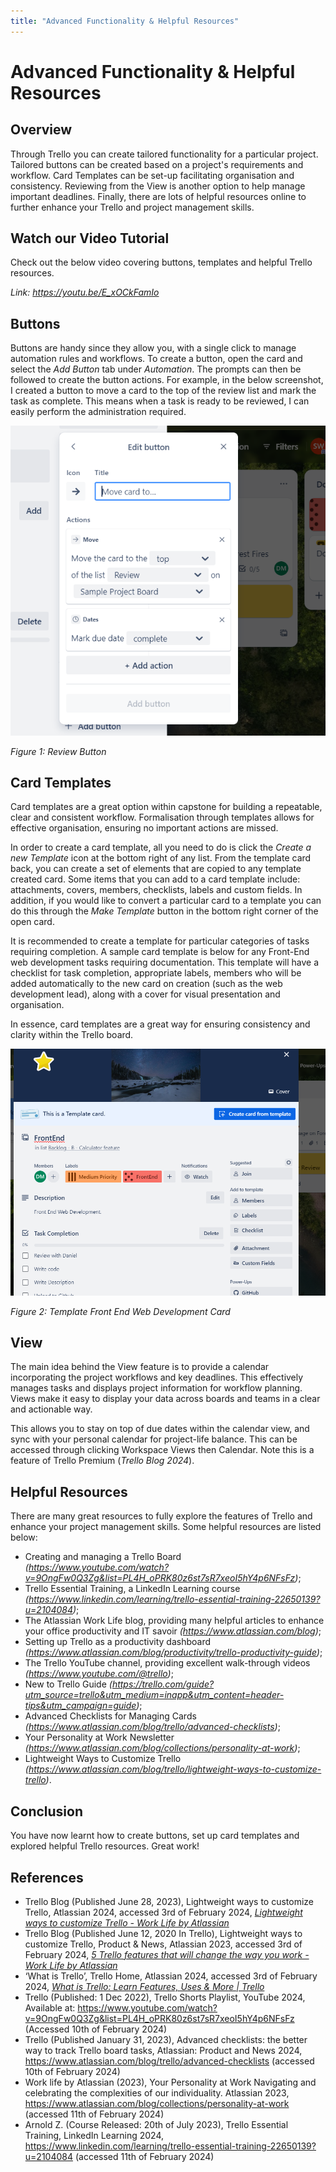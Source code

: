```yaml
---
title: "Advanced Functionality & Helpful Resources"
---
```

# Advanced Functionality & Helpful Resources

## Overview

Through Trello you can create tailored functionality for a particular project. Tailored buttons can be created based on a project's requirements and workflow. Card Templates can be set-up facilitating organisation and consistency. Reviewing from the View is another option to help manage important deadlines. Finally, there are lots of helpful resources online to further enhance your Trello and project management skills. 

## Watch our Video Tutorial

Check out the below video covering buttons, templates and helpful Trello resources.

*Link: https://youtu.be/E_xOCkFamIo*

## Buttons

Buttons are handy since they allow you, with a single click to manage automation rules and workflows. To create a button, open the card and select the *Add Button* tab under *Automation*. The prompts can then be followed to create the button actions. For example, in the below screenshot, I created a button to move a card to the top of the review list and mark the task as complete. This means when a task is ready to be reviewed, I can easily perform the administration required. 

![buttons](img/c5_buttons.png)

_Figure 1: Review Button_

## Card Templates

Card templates are a great option within capstone for building a repeatable, clear and consistent workflow. Formalisation through templates allows for effective organisation, ensuring no important actions are missed.

In order to create a card template, all you need to do is click the *Create a new Template* icon at the bottom right of any list. From the template card back, you can create a set of elements that are copied to any template created card. Some items that you can add to a card template include: attachments, covers, members, checklists, labels and custom fields. In addition, if you would like to convert a particular card to a template you can do this through the *Make Template* button in the bottom right corner of the open card. 

It is recommended to create a template for particular categories of tasks requiring completion. A sample card template is below for any Front-End web development tasks requiring documentation. This template will have a checklist for task completion, appropriate labels, members who will be added automatically to the new card on creation (such as the web development lead), along with a cover for visual presentation and organisation.

In essence, card templates are a great way for ensuring consistency and clarity within the Trello board.

![card_templates](img/c5_cardtemplates.png)

_Figure 2: Template Front End Web Development Card_

## View

The main idea behind the View feature is to provide a calendar incorporating the project workflows and key deadlines. This effectively manages tasks and displays project information for workflow planning. Views make it easy to display your data across boards and teams in a clear and actionable way.

This allows you to stay on top of due dates within the calendar view, and sync with your personal calendar for project-life balance. This can be accessed through clicking Workspace Views then Calendar. Note this is a feature of Trello Premium (_Trello Blog 2024_).

## Helpful Resources

There are many great resources to fully explore the features of Trello and enhance your project management skills. Some helpful resources are listed below:

- Creating and managing a Trello Board *(https://www.youtube.com/watch?v=9OngFw0Q3Zg&list=PL4H_oPRK80z6st7sR7xeoI5hY4p6NFsFz)*;
- Trello Essential Training, a LinkedIn Learning course *(https://www.linkedin.com/learning/trello-essential-training-22650139?u=2104084)*;
- The Atlassian Work Life blog, providing many helpful articles to enhance your office productivity and IT savoir *(https://www.atlassian.com/blog)*;
- Setting up Trello as a productivity dashboard *(https://www.atlassian.com/blog/productivity/trello-productivity-guide)*;
- The Trello YouTube channel, providing excellent walk-through videos *(https://www.youtube.com/@trello)*;
- New to Trello Guide *(https://trello.com/guide?utm_source=trello&utm_medium=inapp&utm_content=header-tips&utm_campaign=guide)*;
- Advanced Checklists for Managing Cards *(https://www.atlassian.com/blog/trello/advanced-checklists)*;
- Your Personality at Work Newsletter *(https://www.atlassian.com/blog/collections/personality-at-work)*;
- Lightweight Ways to Customize Trello *(https://www.atlassian.com/blog/trello/lightweight-ways-to-customize-trello)*.

## Conclusion

You have now learnt how to create buttons, set up card templates and explored helpful Trello resources. Great work!

## References

- Trello Blog (Published June 28, 2023), Lightweight ways to customize Trello, Atlassian 2024, accessed 3rd of February 2024, _[Lightweight ways to customize Trello - Work Life by Atlassian](https://www.atlassian.com/blog/trello/lightweight-ways-to-customize-trello)_
- Trello Blog (Published June 12, 2020 In Trello), Lightweight ways to customize Trello, Product & News, Atlassian 2023, accessed 3rd of February 2024, _[5 Trello features that will change the way you work - Work Life by Atlassian](https://www.atlassian.com/blog/trello/trello-features-change-the-way-you-work)_
- ‘What is Trello’, Trello Home, Atlassian 2024, accessed 3rd of February 2024, _[What is Trello: Learn Features, Uses & More | Trello](https://trello.com/tour)_
- Trello (Published: 1 Dec 2022), Trello Shorts Playlist, YouTube 2024, Available at: https://www.youtube.com/watch?v=9OngFw0Q3Zg&list=PL4H_oPRK80z6st7sR7xeoI5hY4p6NFsFz (Accessed 10th of February 2024)
- Trello (Published January 31, 2023), Advanced checklists: the better way to track Trello board tasks, Atlassian: Product and News 2024, https://www.atlassian.com/blog/trello/advanced-checklists (accessed 10th of February 2024)
- Work life by Atlassian (2023), Your Personality at Work Navigating and celebrating the complexities of our individuality. Atlassian 2023, https://www.atlassian.com/blog/collections/personality-at-work (accessed 11th of February 2024)
- Arnold Z. (Course Released: 20th of July 2023), Trello Essential Training, LinkedIn Learning 2024, https://www.linkedin.com/learning/trello-essential-training-22650139?u=2104084 (accessed 11th of February 2024)
